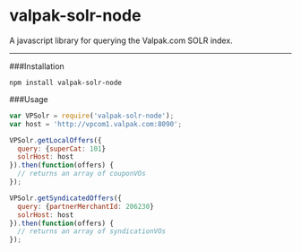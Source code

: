 valpak-solr-node
===================

A javascript library for querying the Valpak.com SOLR index. 

----------

###Installation
```
npm install valpak-solr-node
```

###Usage
```javascript
var VPSolr = require('valpak-solr-node');
var host = 'http://vpcom1.valpak.com:8090';

VPSolr.getLocalOffers({
  query: {superCat: 101}
  solrHost: host
}).then(function(offers) {
  // returns an array of couponVOs
});

VPSolr.getSyndicatedOffers({
  query: {partnerMerchantId: 206230}
  solrHost: host
}).then(function(offers) {
  // returns an array of syndicationVOs
});
```
